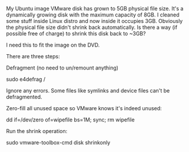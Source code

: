 My Ubuntu image VMware disk has grown to 5GB physical file size. It's a dynamically growing disk with the maximum capacity of 8GB. I cleaned some stuff inside Linux distro and now inside it occupies 3GB. Obviously the physical file size didn't shrink back automatically. Is there a way (if possible free of charge) to shrink this disk back to ~3GB?

I need this to fit the image on the DVD.

There are three steps:

Defragment (no need to un/remount anything)

sudo e4defrag /

Ignore any errors. Some files like symlinks and device files can't be defragmented.

Zero-fill all unused space so VMware knows it's indeed unused:

dd if=/dev/zero of=wipefile bs=1M; sync; rm wipefile

Run the shrink operation:

sudo vmware-toolbox-cmd disk shrinkonly
